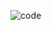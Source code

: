 ![code](https://user-images.githubusercontent.com/75262818/146362063-506e475a-67b1-40db-b3f8-4b17add9c44f.gif)

<!---
oxpaoff/oxpaoff is a ✨ special ✨ repository because its `README.md` (this file) appears on your GitHub profile.
You can click the Preview link to take a look at your changes.
--->
